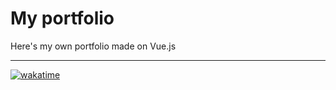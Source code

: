 # My portfolio
Here's my own portfolio made on Vue.js

---

[![wakatime](https://wakatime.com/badge/user/010adc07-6382-419f-87bc-0b3f507ee495/project/c9e1ffbb-de15-43f7-8dd5-cfcca419d261.svg)](https://wakatime.com/badge/user/010adc07-6382-419f-87bc-0b3f507ee495/project/c9e1ffbb-de15-43f7-8dd5-cfcca419d261)